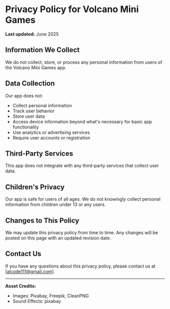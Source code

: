 # Privacy Policy for Volcano Mini Games

**Last updated:** June 2025

## Information We Collect

We do not collect, store, or process any personal information from users of the Volcano Mini Games app.

## Data Collection

Our app does not:
- Collect personal information
- Track user behavior
- Store user data
- Access device information beyond what's necessary for basic app functionality
- Use analytics or advertising services
- Require user accounts or registration

## Third-Party Services

This app does not integrate with any third-party services that collect user data.

## Children's Privacy

Our app is safe for users of all ages. We do not knowingly collect personal information from children under 13 or any users.

## Changes to This Policy

We may update this privacy policy from time to time. Any changes will be posted on this page with an updated revision date.

## Contact Us

If you have any questions about this privacy policy, please contact us at [alcode111@gmail.com].

---

**Asset Credits:**
- Images: Pixabay, Freepik, CleanPNG
- Sound Effects: pixabay
